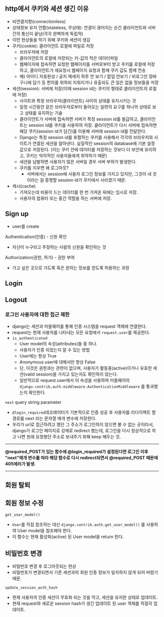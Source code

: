 ## http에서 쿠키와 세션 생긴 이유

- 비연결지향(connectionless)
- 상태정보 유지 안함(stateless, 무상태): 연결이 끊어지는 순간 클라이언트와 서버간의 통신이 끝남(각각 완벽하게 독립적)
- 이런 현상들을 막기 위해 쿠키와 세션이 생김
- 쿠키(cookie): 클라이언트 로컬에 파일로 저장
  - 브라우저에 저장
  - 클라이언트의 로컬에 저장되는 키-값의 작은 데이터파일
  - 웹페이지에 접속하면 요청한 웹페이지를 서버로부터 받고 쿠키를 로컬에 저장하고, 클라이언트가 재요청시 웹페이지 요청과 함께 쿠키 값도 함께 전송
  - 예) 아이디 자동완성 / 공지 메세지 하루 안 보기 / 팝업 안보기 / 비로그인 장바구니에 담기 등 편의를 위하되 지워지거나 유출되도 큰 일은 없을 정보들을 저장
- 세션(session): 서버에 저장(이때 session id는 쿠키의 형태로 클라이언트의 로컬에 저장)
  - 사이트와 특정 브라우저(클라이언트) 사이의 상태를 유지시키는 것
  - 일정 시간동안 같은 브라우저로부터 들어오는 일련의 요구를 하나의 상태로 보고 상태를 유지하는 기술
  - 클라이언트가 서버에 접속하면 서버가 특정 session id를 발급하고, 클라이언트는 session id를 쿠키를 사용하여 저장. 클라이언트가 다시 서버에 접속하면 해당 쿠키(session id가 담긴)를 이용해 서버에 session id를 전달한다.
  - Django는 특정 session id를 포함하는 쿠키를 사용해서 각각의 브라우저와 사이트가 연결된 세션을 알아낸다. 실질적인 session의 database에 기본 설정 값으로 저장된다. (이는 쿠키 안에 데이터를 저장하는 것보다 더 보안에 유리하고, 쿠키는 악의적인 사용자들에게 취약하기 때문)
  - 세션을 남발하면 사용자가 많은 서버일 경우 서버 부하가 발생한다.
  - 쿠키를 지우면 왜 로그아웃?
    - 서버에서는 session에 사용자 로그인 정보를 가지고 있지만, 그것이 내 것이라는 걸 증명할 session id가 쿠키에서 사라졌기 때문.
- 캐시(cache)
  - 가져오는데 비용이 드는 데이터를 한 번 가져온 뒤에는 임시로 저장.
  - 사용자의 컴퓨터 또는 중간 역할을 하는 서버에 저장.

## Sign up

- user를 create

Authentication(인증) - 신원 확인

- 자신이 누구라고 주장하는 사람의 신원을 확인하는 것

Authorization(권한, 허가) - 권한 부여

- 가고 싶은 곳으로 가도록 혹은 원하는 정보를 얻도록 허용하는 과정

## Login

## Logout

### 로그인 사용자에 대한 접근 제한

- django는 세션과 미들웨어를 통해 인증 시스템을 request 객체에 연결한다.
- request는 현재 사용자를 나타내는 모든 요청에서 `request.user`를 제공한다.
- `is_authenticated`
  - User model의 속성(attributes)들 중 하나.
  - 사용자가 인증 되었는지 알 수 있는 방법
  - User에는 항상 True
  - Anonymous user에 대해서만 항상 False
  - 단, 이것은 권한과는 관련이 없으며, 사용자가 활동중(active)이거나 유효한 세션(valid session)을 가지고 있는지도 확인하지 않는다.
  - 일반적으로 request.user에서 이 속성을 사용하여 미들웨어의 `django.contrib.auth.middleware.AuthenticationMiddleware` 를 통과했는지 확인한다.

`next` query string parameter

- `@login_required`데코레이터가 기본적으로 인증 성공 후 사용자를 리다이렉트 할 경로를 next 라는 문자열 매개 변수에 저장한다.
- 우리가 url로 접근하려고 했던 그 주소가 로그인하지 않으면 볼 수 없는 곳이라서, django가 로그인 페이지로 강제로 redirect 했는데, 로그인을 다시 정상적으로 하고 나면 원래 요청했던 주소로 보내주기 위해 keep 해두는 것.

------

**@required_POST가 있는 함수에 @login_required가 설정된다면 로그인 이후 "next"매개 변수를 따라 해당 함수로 다시 redirect되면서 @required_POST 때문에 405에러가 발생.**

------

## 회원 탈퇴

## 회원 정보 수정

`get_user_model()`

- `User`를 직접 참조하는 대신 `django.contrib.auth.get_user_model()` 를 사용하여  User model을 참조해야 한다.
- 이 함수는 현재 활성화(active) 된 User model을 return 한다.

## 비밀번호 변경

- 비밀번호 변경 후 로그아웃되는 현상
- 비밀번호가 변경되면서 기존 세션과의 회원 인증 정보가 일치하지 않게 되어 버렸기 때문.

`update_session_auth_hash`

- 현재 사용자의 인증 세션이 무효화 되는 것을 막고, 세션을 유지한 상태로 업데이트.
- 현재 request와 새로운 session hash가 생긴 업데이트 된 user 객체를 적절히 업데이트.

